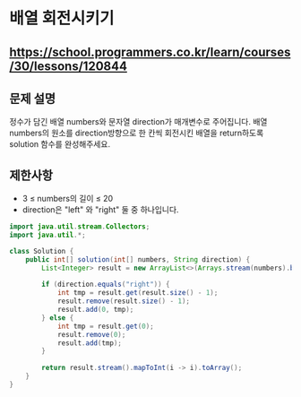 # 배열 회전시키기
https://school.programmers.co.kr/learn/courses/30/lessons/120844
---
## 문제 설명
정수가 담긴 배열 numbers와 문자열 direction가 매개변수로 주어집니다. 배열 numbers의 원소를 direction방향으로 한 칸씩 회전시킨 배열을 return하도록 solution 함수를 완성해주세요.

## 제한사항
+ 3 ≤ numbers의 길이 ≤ 20
+ direction은 "left" 와 "right" 둘 중 하나입니다.
```java
import java.util.stream.Collectors;
import java.util.*;

class Solution {
    public int[] solution(int[] numbers, String direction) {
        List<Integer> result = new ArrayList<>(Arrays.stream(numbers).boxed().collect(Collectors.toList()));
        
        if (direction.equals("right")) {
            int tmp = result.get(result.size() - 1);
            result.remove(result.size() - 1);
            result.add(0, tmp);
        } else {
            int tmp = result.get(0);
            result.remove(0);
            result.add(tmp);
        }
        
        return result.stream().mapToInt(i -> i).toArray();
    }
}
```